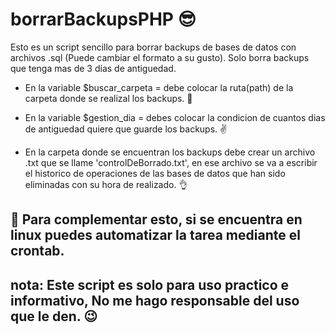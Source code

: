 # borrarBackupsPHP 😎
Esto es un script sencillo para borrar backups de bases de datos con archivos .sql (Puede cambiar el formato a su gusto). Solo borra backups que tenga mas de 3 días  de antiguedad.

- En la variable $buscar_carpeta = debe colocar la ruta(path) de la carpeta donde se realizal los backups. 🎉

- En la variable $gestion_dia = debes colocar la condicion de cuantos dias de antiguedad quiere que guarde los backups. ✌

- En la carpeta donde se encuentran los backups debe crear un archivo .txt que se llame 'controlDeBorrado.txt', en ese archivo se va a escribir el historico de operaciones de las bases de datos que han sido eliminadas con su hora de realizado. 👌

## 👀 Para complementar esto, si se encuentra en linux puedes automatizar la tarea mediante el crontab. 

## nota: Este script es solo para uso practico e informativo, No me hago responsable del uso que le den. 😉
